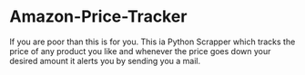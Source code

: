 # Amazon-Price-Tracker
If you are poor than this is for you.
This ia Python Scrapper which tracks the price of any product you like and whenever the price goes down your desired amount it alerts you by sending you a mail.
